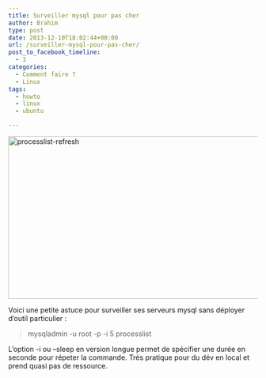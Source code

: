 ```yaml
---
title: Surveiller mysql pour pas cher
author: Brahim
type: post
date: 2013-12-10T18:02:44+00:00
url: /surveiller-mysql-pour-pas-cher/
post_to_facebook_timeline:
  - 1
categories:
  - Comment faire ?
  - Linux
tags:
  - howto
  - linux
  - ubuntu

---
```

<img class="aligncenter size-full wp-image-868" alt="processlist-refresh" src="http://brahim.hamdouni.com/wp-uploads/processlist-refresh.png" width="860" height="329" srcset="http://brahim.hamdouni.com/wp-uploads/processlist-refresh.png 860w, http://brahim.hamdouni.com/wp-uploads/processlist-refresh-300x114.png 300w" sizes="(max-width: 706px) 89vw, (max-width: 767px) 82vw, 740px" />

Voici une petite astuce pour surveiller ses serveurs mysql sans déployer d&#8217;outil particulier :

> mysqladmin -u root -p -i 5 processlist

L&#8217;option -i ou &#8211;sleep en version longue permet de spécifier une durée en seconde pour répeter la commande. Très pratique pour du dév en local et prend quasi pas de ressource.

&nbsp;